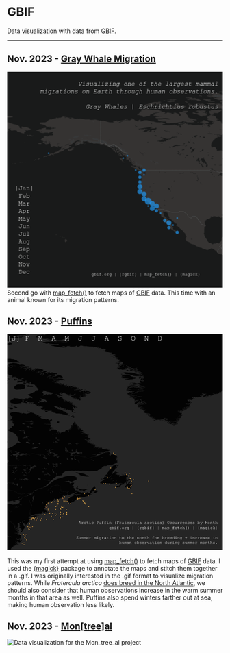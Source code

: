 # GBIF
Data visualization with data from [GBIF](https://www.gbif.org).

***

## Nov. 2023 - [Gray Whale Migration](graywhale/)
![Data visualization for the Gray Whale project](graywhale/graywhale.gif)
Second go with [map_fetch()](https://docs.ropensci.org/rgbif/reference/map_fetch.html) to fetch maps of [GBIF](www.gbif.org) data. This time with an animal known for its migration patterns.

## Nov. 2023 - [Puffins](puffins/)
![Data visualization for the Puffins project](puffins/puffins.gif)

This was my first attempt at using [map_fetch()](https://docs.ropensci.org/rgbif/reference/map_fetch.html) to fetch maps of [GBIF](www.gbif.org) data. I used the [{magick}](https://cran.r-project.org/web/packages/magick/vignettes/intro.html) package to annotate the maps and stitch them together in a .gif. I was originally interested in the .gif format to visualize migration patterns. While *Fratercula arctica* [does breed in the North Atlantic](https://www.audubon.org/field-guide/bird/atlantic-puffin), we should also consider that human observations increase in the warm summer months in that area as well. Puffins also spend winters farther out at sea, making human observation less likely.

## Nov. 2023 - [Mon[tree]al](montreeal/)
![Data visualization for the Mon_tree_al project](montreeal/montreeal.png)
